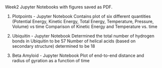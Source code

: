 Week2 Jupyter Notebooks with figures saved as PDF.

1) Plotpoints - Jupyter Notebook
Contains plot of six different quantities (Potential Energy, Kinetic Energy, Total Energy, Temperature, Pressure, Volume) vs time
Comparison of Kinetic Energy and Temperature vs. time

2) Ubiquitin - Jupyter Notebook
Determined the total number of hydrogen bonds in Ubiquitin to be 57
Number of helical acids (based on secondary structure) determined to be 18

3) Beta Amyloid - Jupyter Notebook
Plot of end-to-end distance and radius of gyration as a function of time

